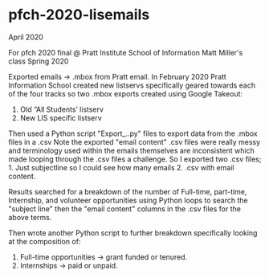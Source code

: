 # pfch-2020-lisemails
April 2020

For pfch 2020 final @ Pratt Institute School of Information
Matt Miller's class Spring 2020

Exported emails → .mbox from Pratt email.
In February 2020 Pratt Information School created new listservs specifically geared
towards each of the four tracks so two .mbox exports created using Google Takeout:
1. Old “All Students’ listserv
2. New LIS specific listserv

Then used a Python script "Export_..py" files to export data from the .mbox files in a .csv
Note the exported "email content" .csv files were really messy and terminology used within the emails themselves are inconsistent which made looping through the .csv files a challenge. So I exported two .csv files; 1. Just subjectline so I could see how many emails 2. .csv with email content.

Results searched for a breakdown of the number of Full-time, part-time, Internship, and volunteer opportunities using Python loops to search the "subject line" then the "email content" columns in the .csv files for the above terms. 

Then wrote another Python script to further breakdown specifically looking at the composition of:
1. Full-time opportunities → grant funded or tenured.
2. Internships → paid or unpaid.
